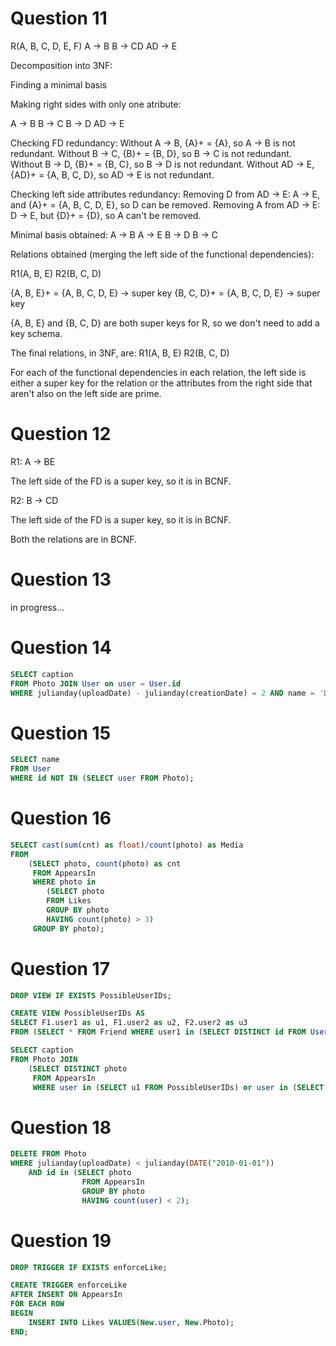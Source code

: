 
# Question 11

R(A, B, C, D, E, F)
A -> B
B -> CD
AD -> E

Decomposition into 3NF:

Finding a minimal basis

Making right sides with only one atribute:

A -> B
B -> C
B -> D
AD -> E

Checking FD redundancy:
Without A -> B, {A}+ = {A}, so A -> B is not redundant.
Without B -> C, {B}+ = {B, D}, so B -> C is not redundant.
Without B -> D, {B}+ = {B, C}, so B -> D is not redundant.
Without AD -> E, {AD}+ = {A, B, C, D}, so AD -> E is not redundant.

Checking left side attributes redundancy:
Removing D from AD -> E:
A -> E, and {A}+ = {A, B, C, D, E}, so D can be removed.
Removing A from AD -> E:
D -> E, but {D}+ = {D}, so A can't be removed.

Minimal basis obtained:
A -> B
A -> E
B -> D
B -> C

Relations obtained (merging the left side of the functional dependencies):

R1(A, B, E)
R2(B, C, D)

{A, B, E}+ = {A, B, C, D, E}  -> super key
{B, C, D}+ = {A, B, C, D, E}  -> super key

{A, B, E} and {B, C, D} are both super keys for R, so we don't need to add a key schema.

The final relations, in 3NF, are:
    R1(A, B, E)
    R2(B, C, D)

For each of the functional dependencies in each relation, the left side is either a super key for the relation or the attributes from the right side that aren't also on the left side are prime.

# Question 12

R1:
A -> BE

The left side of the FD is a super key, so it is in BCNF.

R2:
B -> CD

The left side of the FD is a super key, so it is in BCNF.

Both the relations are in BCNF.

# Question 13

in progress...

# Question 14

```sql
SELECT caption
FROM Photo JOIN User on user = User.id
WHERE julianday(uploadDate) - julianday(creationDate) = 2 AND name = 'Daniel Ramos';
```

# Question 15

```sql
SELECT name
FROM User
WHERE id NOT IN (SELECT user FROM Photo);
```

# Question 16

```sql
SELECT cast(sum(cnt) as float)/count(photo) as Media
FROM
    (SELECT photo, count(photo) as cnt
     FROM AppearsIn
     WHERE photo in
        (SELECT photo
        FROM Likes
        GROUP BY photo
        HAVING count(photo) > 3)
     GROUP BY photo);
```

# Question 17

```sql
DROP VIEW IF EXISTS PossibleUserIDs;

CREATE VIEW PossibleUserIDs AS
SELECT F1.user1 as u1, F1.user2 as u2, F2.user2 as u3
FROM (SELECT * FROM Friend WHERE user1 in (SELECT DISTINCT id FROM User WHERE name = "Daniel Ramos")) as F1 JOIN Friend as F2 on F1.user2 = F2.user1;

SELECT caption
FROM Photo JOIN
    (SELECT DISTINCT photo
     FROM AppearsIn
     WHERE user in (SELECT u1 FROM PossibleUserIDs) or user in (SELECT u2 FROM PossibleUserIDs) or user in (SELECT u3 FROM PossibleUserIDs)) ON id = photo;
```

# Question 18

```sql
DELETE FROM Photo
WHERE julianday(uploadDate) < julianday(DATE("2010-01-01")) 
    AND id in (SELECT photo
                FROM AppearsIn
                GROUP BY photo
                HAVING count(user) < 2);
```

# Question 19

```sql
DROP TRIGGER IF EXISTS enforceLike;

CREATE TRIGGER enforceLike
AFTER INSERT ON AppearsIn
FOR EACH ROW
BEGIN
    INSERT INTO Likes VALUES(New.user, New.Photo);
END;
```
